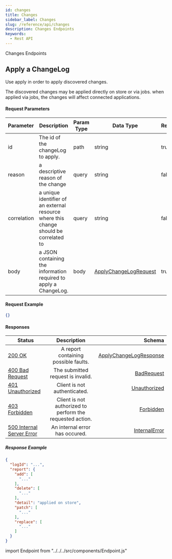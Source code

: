 ```yaml
---
id: changes
title: Changes
sidebar_label: Changes
slug: /reference/api/changes
description: Changes Endpoints
keywords:
  - Rest API
---
```


Changes Endpoints



## Apply a ChangeLog

Use apply in order to apply discovered changes.

The discovered changes may be applied directly on store or via jobs.
when applied via jobs, the changes will affect connected applications.


<Endpoint method="post" path="/api/v1/changes/{id}/.apply"/>

#### Request Parameters

| Parameter     |      Description      |  Param Type | Data Type | Required | Default
| ------------- | -----------         | ----       | ----     | ----    | ------ |
| id | The id of the changeLog to apply. | path | string | true |  |
| reason | a descriptive reason of the change | query | string | false |  |
| correlation | a unique identifier of an external resource where this change should be correlated to | query | string | false |  |
body | a JSON containing the information required to apply a ChangeLog. | body | [ApplyChangeLogRequest](/docs/reference/api/api-schemas#applychangelogrequest) | true | |


#### Request Example
```json
{}
```


#### Responses

| Status     |     Description       |  Schema
| ---------- | :--------------:      | -------:|
[200 OK](https://tools.ietf.org/html/rfc7231#section-6.3.1) | A report containing possible faults. | [ApplyChangeLogResponse](/docs/reference/api/api-schemas#applychangelogresponse)
[400 Bad Request](https://tools.ietf.org/html/rfc7231#section-6.5.1) | The submitted request is invalid. | [BadRequest](/docs/reference/api/api-schemas#badrequest)
[401 Unauthorized](https://tools.ietf.org/html/rfc7235#section-3.1) | Client is not authenticated. | [Unauthorized](/docs/reference/api/api-schemas#unauthorized)
[403 Forbidden](https://tools.ietf.org/html/rfc7231#section-6.5.3) | Client is not authorized to perform the requested action. | [Forbidden](/docs/reference/api/api-schemas#forbidden)
[500 Internal Server Error](https://tools.ietf.org/html/rfc7231#section-6.6.1) | An internal error has occured. | [InternalError](/docs/reference/api/api-schemas#internalerror)



##### Response Example
```json
{
  "logId": "...",
  "report": {
    "add": [
      "..."
    ],
    "delete": [
      "..."
    ],
    "detail": "applied on store",
    "patch": [
      "..."
    ],
    "replace": [
      "..."
    ]
  }
}
```










import Endpoint from "../../../src/components/Endpoint.js"
